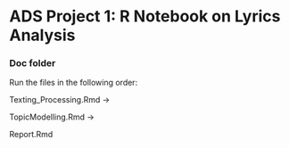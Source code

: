 # ADS Project 1:  R Notebook on Lyrics Analysis

### Doc folder

Run the files in the following order:

Texting_Processing.Rmd ->

TopicModelling.Rmd ->

Report.Rmd

